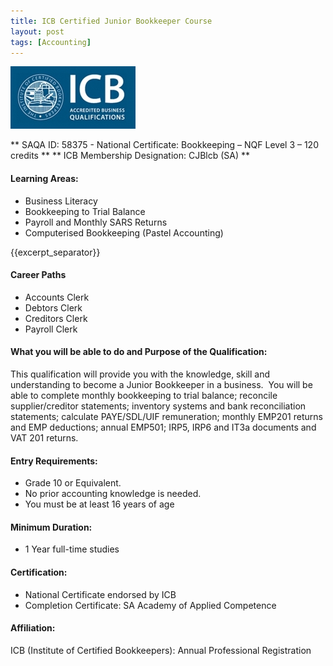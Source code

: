 ```yaml
---
title: ICB Certified Junior Bookkeeper Course
layout: post
tags: [Accounting]
---
```


![alt text](/img/acc/icb-logo.jpg "")

** SAQA ID: 58375 - National Certificate: Bookkeeping – NQF Level 3 – 120 credits **
** ICB Membership Designation: CJBlcb (SA) **

#### Learning Areas:

- Business Literacy
- Bookkeeping to Trial Balance
- Payroll and Monthly SARS Returns
- Computerised Bookkeeping (Pastel Accounting)

{{excerpt_separator}}

#### Career Paths  

- Accounts Clerk
- Debtors Clerk 
- Creditors Clerk
- Payroll Clerk

#### What you will be able to do and Purpose of the Qualification:

This qualification will provide you with the knowledge, skill and understanding to become a Junior Bookkeeper in a business.  You will be able to complete monthly bookkeeping to trial balance; reconcile supplier/creditor statements; inventory systems and bank reconciliation statements; calculate PAYE/SDL/UIF remuneration; monthly EMP201 returns and EMP deductions; annual EMP501; IRP5, IRP6 and IT3a documents and VAT 201 returns.

#### Entry Requirements: 

- Grade 10 or Equivalent.  
- No prior accounting knowledge is needed.  
- You must be at least 16 years of age

#### Minimum Duration:

- 1 Year full-time studies

#### Certification:

- National Certificate endorsed by ICB</li>
- Completion Certificate: SA Academy of Applied Competence</li>

#### Affiliation:

ICB (Institute of Certified Bookkeepers):
Annual Professional Registration
